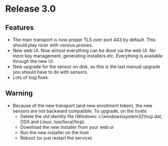 # Release 3.0

## Features
* The main transport is now proper TLS over port 443 by default. This should play nicer with various proxies.
* New web UI. Now almost everything can be done via the web UI. No more key management, generating installers etc. Everything is available through the new UI.
* New upgrade for the sensor on disk, so this is the last manual upgrade you should have to do with sensors.
* Lots of bug fixes.

## Warning
* Because of the new transport (and new enrollment token), the new sensors are not backward compatible. To upgrade, on the hosts:
  * Delete the old identity file (Windows: c:\windows\system32\hcp.dat, OSX and Linux: /usr/local/hcp)
  * Download the new installer from your web ui
  * Run the new installer on the host
  * Reboot (or just restart the service)